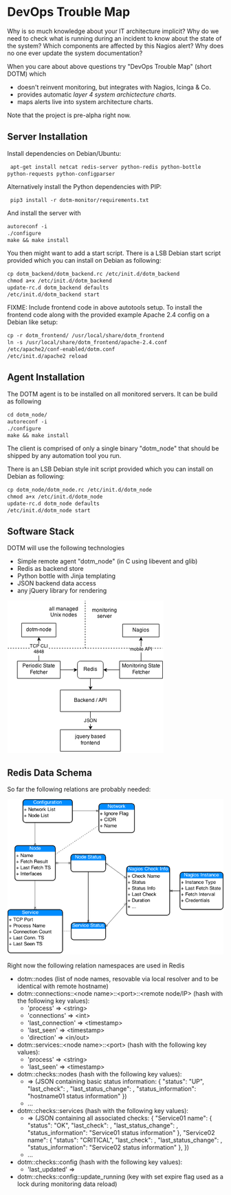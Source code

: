 DevOps Trouble Map
==================

Why is so much knowledge about your IT architecture implicit? Why do we need to check what is running during an incident to know about the state of the system? Which components are affected by this Nagios alert? Why does no one ever update the system documentation?

When you care about above questions try "DevOps Trouble Map" (short DOTM) which

- doesn't reinvent monitoring, but integrates with Nagios, Icinga & Co.
- provides automatic *layer 4 system archictecture charts*.
- maps alerts live into system architecture charts.

Note that the project is pre-alpha right now.

Server Installation
--------------------

Install dependencies on Debian/Ubuntu:

     apt-get install netcat redis-server python-redis python-bottle python-requests python-configparser

Alternatively install the Python dependencies with PIP:

     pip3 install -r dotm-monitor/requirements.txt
   
And install the server with

    autoreconf -i
    ./configure
    make && make install

You then might want to add a start script. There is a LSB Debian start script provided 
which you can install on Debian as following:

    cp dotm_backend/dotm_backend.rc /etc/init.d/dotm_backend
    chmod a+x /etc/init.d/dotm_backend
    update-rc.d dotm_backend defaults
    /etc/init.d/dotm_backend start

FIXME: Include frontend code in above autotools setup.
To install the frontend code along with the provided example Apache 2.4 config on a Debian like setup:

    cp -r dotm_frontend/ /usr/local/share/dotm_frontend
    ln -s /usr/local/share/dotm_frontend/apache-2.4.conf /etc/apache2/conf-enabled/dotm.conf
    /etc/init.d/apache2 reload


Agent Installation
------------------

The DOTM agent is to be installed on all monitored servers. It can be build as following

    cd dotm_node/
    autoreconf -i
    ./configure
    make && make install

The client is comprised of only a single binary "dotm_node" that should be shipped by any automation tool you run.

There is an LSB Debian style init script provided which you can install on Debian as following:

    cp dotm_node/dotm_node.rc /etc/init.d/dotm_node
    chmod a+x /etc/init.d/dotm_node
    update-rc.d dotm_node defaults
    /etc/init.d/dotm_node start


Software Stack
--------------

DOTM will use the following technologies

- Simple remote agent "dotm_node" (in C using libevent and glib)
- Redis as backend store
- Python bottle with Jinja templating
- JSON backend data access
- any jQuery library for rendering



![architecture overview](doc/dotm-architecture.png?raw=true)

Redis Data Schema
-----------------

So far the following relations are probably needed:

![entity overview](doc/dotm-er.png?raw=true)

Right now the following relation namespaces are used in Redis

- dotm::nodes (list of node names, resovable via local resolver and to be identical with remote hostname)
- dotm::connections::&lt;node name>::&lt;port>::&lt;remote node/IP> (hash with the following key values):
  * 'process' => &lt;string>
  * 'connections' => &lt;int>
  * 'last_connection' =>  &lt;timestamp>
  * 'last_seen' => &lt;timestamp>
  * 'direction' => &lt;in/out>
- dotm::services::&lt;node name>::&lt;port> (hash with the following key values):
  * 'process' => &lt;string>
  * 'last_seen' => &lt;timestamp>
- dotm::checks::nodes (hash with the following key values):
  * <node name> => <string> (JSON containing basic status information:
      {
          "status": "UP",
          "last_check": <timestamp>,
          "last_status_change": <timestamp>,
          "status_information": "hostname01 status information"
      })
  * ...
- dotm::checks::services (hash with the following key values):
  * <node name> => <string> (JSON containing all associated checks:
      {
          "Service01 name": {
              "status": "OK",
              "last_check": <timestamp>,
              "last_status_change": <timestamp>,
              "status_information": "Service01 status information"
          },
          "Service02 name": {
              "status": "CRITICAL",
              "last_check": <timestamp>,
              "last_status_change": <timestamp>,
              "status_information": "Service02 status information"
          },
      })
  * ...
- dotm::checks::config (hash with the following key values):
  * 'last_updated' => <timestamp>
- dotm::checks::config::update_running (key with set expire flag used as a lock during monitoring data reload)

